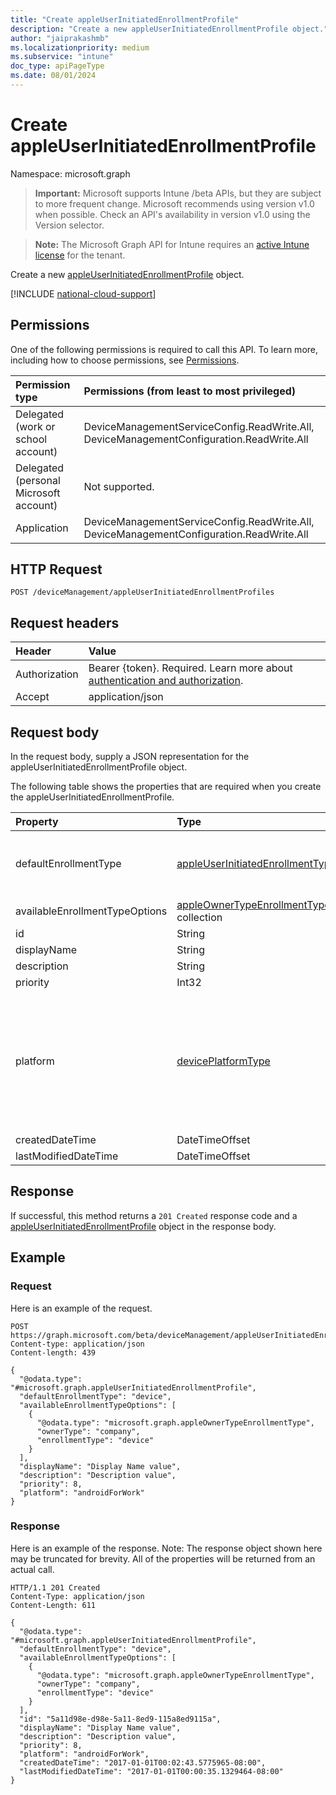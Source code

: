 ```yaml
---
title: "Create appleUserInitiatedEnrollmentProfile"
description: "Create a new appleUserInitiatedEnrollmentProfile object."
author: "jaiprakashmb"
ms.localizationpriority: medium
ms.subservice: "intune"
doc_type: apiPageType
ms.date: 08/01/2024
---
```


# Create appleUserInitiatedEnrollmentProfile

Namespace: microsoft.graph

> **Important:** Microsoft supports Intune /beta APIs, but they are subject to more frequent change. Microsoft recommends using version v1.0 when possible. Check an API's availability in version v1.0 using the Version selector.

> **Note:** The Microsoft Graph API for Intune requires an [active Intune license](https://go.microsoft.com/fwlink/?linkid=839381) for the tenant.

Create a new [appleUserInitiatedEnrollmentProfile](../resources/intune-enrollment-appleuserinitiatedenrollmentprofile.md) object.

[!INCLUDE [national-cloud-support](../../includes/all-clouds.md)]

## Permissions
One of the following permissions is required to call this API. To learn more, including how to choose permissions, see [Permissions](/graph/permissions-reference).

|Permission type|Permissions (from least to most privileged)|
|:---|:---|
|Delegated (work or school account)|DeviceManagementServiceConfig.ReadWrite.All, DeviceManagementConfiguration.ReadWrite.All|
|Delegated (personal Microsoft account)|Not supported.|
|Application|DeviceManagementServiceConfig.ReadWrite.All, DeviceManagementConfiguration.ReadWrite.All|

## HTTP Request
<!-- {
  "blockType": "ignored"
}
-->
```http
POST /deviceManagement/appleUserInitiatedEnrollmentProfiles
```

## Request headers
|Header|Value|
|:---|:---|
|Authorization|Bearer {token}. Required. Learn more about [authentication and authorization](/graph/auth/auth-concepts).|
|Accept|application/json|

## Request body
In the request body, supply a JSON representation for the appleUserInitiatedEnrollmentProfile object.

The following table shows the properties that are required when you create the appleUserInitiatedEnrollmentProfile.

|Property|Type|Description|
|:---|:---|:---|
|defaultEnrollmentType|[appleUserInitiatedEnrollmentType](../resources/intune-enrollment-appleuserinitiatedenrollmenttype.md)|The default profile enrollment type. Possible values are: `unknown`, `device`, `user`, `accountDrivenUserEnrollment`, `webDeviceEnrollment`, `unknownFutureValue`.|
|availableEnrollmentTypeOptions|[appleOwnerTypeEnrollmentType](../resources/intune-enrollment-appleownertypeenrollmenttype.md) collection|List of available enrollment type options|
|id|String|The GUID for the object|
|displayName|String|Name of the profile|
|description|String|Description of the profile|
|priority|Int32|Priority, 0 is highest|
|platform|[devicePlatformType](../resources/intune-enrollment-deviceplatformtype.md)|The platform of the Device. Possible values are: `android`, `androidForWork`, `iOS`, `macOS`, `windowsPhone81`, `windows81AndLater`, `windows10AndLater`, `androidWorkProfile`, `unknown`, `androidAOSP`, `androidMobileApplicationManagement`, `iOSMobileApplicationManagement`, `unknownFutureValue`, `windowsMobileApplicationManagement`.|
|createdDateTime|DateTimeOffset|Profile creation time|
|lastModifiedDateTime|DateTimeOffset|Profile last modified time|



## Response
If successful, this method returns a `201 Created` response code and a [appleUserInitiatedEnrollmentProfile](../resources/intune-enrollment-appleuserinitiatedenrollmentprofile.md) object in the response body.

## Example

### Request
Here is an example of the request.
```http
POST https://graph.microsoft.com/beta/deviceManagement/appleUserInitiatedEnrollmentProfiles
Content-type: application/json
Content-length: 439

{
  "@odata.type": "#microsoft.graph.appleUserInitiatedEnrollmentProfile",
  "defaultEnrollmentType": "device",
  "availableEnrollmentTypeOptions": [
    {
      "@odata.type": "microsoft.graph.appleOwnerTypeEnrollmentType",
      "ownerType": "company",
      "enrollmentType": "device"
    }
  ],
  "displayName": "Display Name value",
  "description": "Description value",
  "priority": 8,
  "platform": "androidForWork"
}
```

### Response
Here is an example of the response. Note: The response object shown here may be truncated for brevity. All of the properties will be returned from an actual call.
```http
HTTP/1.1 201 Created
Content-Type: application/json
Content-Length: 611

{
  "@odata.type": "#microsoft.graph.appleUserInitiatedEnrollmentProfile",
  "defaultEnrollmentType": "device",
  "availableEnrollmentTypeOptions": [
    {
      "@odata.type": "microsoft.graph.appleOwnerTypeEnrollmentType",
      "ownerType": "company",
      "enrollmentType": "device"
    }
  ],
  "id": "5a11d98e-d98e-5a11-8ed9-115a8ed9115a",
  "displayName": "Display Name value",
  "description": "Description value",
  "priority": 8,
  "platform": "androidForWork",
  "createdDateTime": "2017-01-01T00:02:43.5775965-08:00",
  "lastModifiedDateTime": "2017-01-01T00:00:35.1329464-08:00"
}
```
